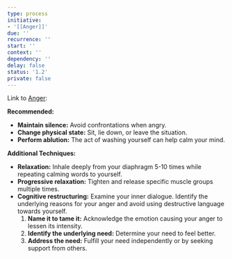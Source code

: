 ```yaml
---
type: process
initiative:
- '[[Anger]]'
due: ''
recurrence: ''
start: ''
context: ''
dependency: ''
delay: false
status: '1.2'
private: false
---
```


Link to [Anger](docs/sidebar1/Initiatives/bad%20traits/Anger.md):

**Recommended:**

* **Maintain silence:** Avoid confrontations when angry.
* **Change physical state:** Sit, lie down, or leave the situation.
* **Perform ablution:** The act of washing yourself can help calm your mind.

**Additional Techniques:**

* **Relaxation:** Inhale deeply from your diaphragm 5-10 times while repeating calming words to yourself.
* **Progressive relaxation:** Tighten and release specific muscle groups multiple times.
* **Cognitive restructuring:** Examine your inner dialogue. Identify the underlying reasons for your anger and avoid using destructive language towards yourself.
	1. **Name it to tame it:** Acknowledge the emotion causing your anger to lessen its intensity.
	2. **Identify the underlying need:** Determine your need to feel better.
	3. **Address the need:** Fulfill your need independently or by seeking support from others.
